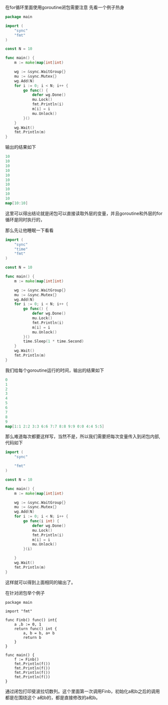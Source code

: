 在for循环里面使用goroutine闭包需要注意
先看一个例子热身
```go
package main

import (
	"sync"
	"fmt"
)

const N = 10

func main() {
	m := make(map[int]int)

	wg := &sync.WaitGroup{}
	mu := &sync.Mutex{}
	wg.Add(N)
	for i := 0; i < N; i++ {
		go func() {
			defer wg.Done()
			mu.Lock()
			fmt.Println(i)
			m[i] = i
			mu.Unlock()
		}()
	}
	wg.Wait()
	fmt.Println(m)
}
```
输出的结果如下
```go
10
10
10
10
10
10
10
10
10
10
map[10:10]
```
这里可以得出结论就是闭包可以直接读取外层的变量，并且goroutine和外层的for循环是同时执行的，

那么先让他睡眠一下看看
```go
import (
	"sync"
	"time"
	"fmt"
)

const N = 10

func main() {
	m := make(map[int]int)

	wg := &sync.WaitGroup{}
	mu := &sync.Mutex{}
	wg.Add(N)
	for i := 0; i < N; i++ {
		go func() {
			defer wg.Done()
			mu.Lock()
			fmt.Println(i)
			m[i] = i
			mu.Unlock()
		}()
		time.Sleep(1 * time.Second)
	}
	wg.Wait()
	fmt.Println(m)
}
```
我们给每个goroutine运行的时间，输出的结果如下
```go
0
1
2
3
4
5
6
7
8
9
map[1:1 2:2 3:3 6:6 7:7 8:8 9:9 0:0 4:4 5:5]
```
那么难道每次都要这样写，当然不是，所以我们需要把每次变量传入到闭包内部,代码如下
```go
import (
	"sync"

	"fmt"
)

const N = 10

func main() {
	m := make(map[int]int)

	wg := &sync.WaitGroup{}
	mu := &sync.Mutex{}
	wg.Add(N)
	for i := 0; i < N; i++ {
		go func(i int) {
			defer wg.Done()
			mu.Lock()
			fmt.Println(i)
			m[i] = i
			mu.Unlock()
		}(i)

	}
	wg.Wait()
	fmt.Println(m)
}

```
这样就可以得到上面相同的输出了。

在针对闭包举个例子
```
package main

import "fmt"

func Finb() func() int{
	a ,b := 0, 1
	return func() int {
		a, b = b, a+ b
		return b
	}
}

func main() {
	f := Finb()
	fmt.Println(f())
	fmt.Println(f())
	fmt.Println(f())
	fmt.Println(f())
}
```
通过闭包打印斐波拉切数列。这个里面第一次调用Finb，初始化a和b之后的调用都是在围绕这个
a和b的，都是直接修改的a和b。
